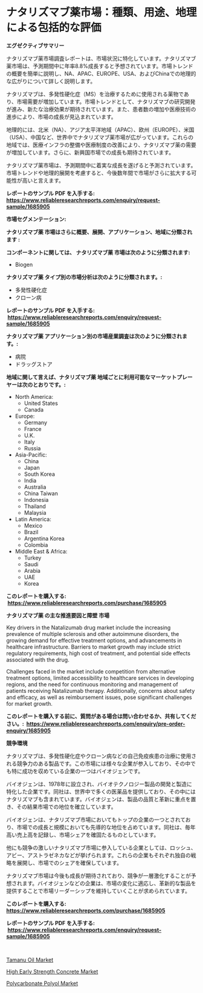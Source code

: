 <p><h1>ナタリズマブ薬市場：種類、用途、地理による包括的な評価</h1></p><p><strong>エグゼクティブサマリー</strong></p>
<p><p>ナタリズマブ薬市場調査レポートは、市場状況に特化しています。ナタリズマブ薬市場は、予測期間中に年率8.8%成長すると予想されています。市場トレンドの概要を簡単に説明し、NA、APAC、EUROPE、USA、およびChinaでの地理的な広がりについて詳しく説明します。</p><p>ナタリズマブは、多発性硬化症（MS）を治療するために使用される薬物であり、市場需要が増加しています。市場トレンドとして、ナタリズマブの研究開発が進み、新たな治療効果が期待されています。また、患者数の増加や医療技術の進歩により、市場の成長が見込まれています。</p><p>地理的には、北米（NA）、アジア太平洋地域（APAC）、欧州（EUROPE）、米国（USA）、中国など、世界中でナタリズマブ薬市場が広がっています。これらの地域では、医療インフラの整備や医療制度の改善により、ナタリズマブ薬の需要が増加しています。さらに、新興国市場での成長も期待されています。</p><p>ナタリズマブ薬市場は、予測期間中に着実な成長を遂げると予測されています。市場トレンドや地理的展開を考慮すると、今後数年間で市場がさらに拡大する可能性が高いと言えます。</p></p>
<p><strong>レポートのサンプル PDF を入手する: <a href="https://www.reliableresearchreports.com/enquiry/request-sample/1685905">https://www.reliableresearchreports.com/enquiry/request-sample/1685905</a></strong></p>
<p><strong>市場セグメンテーション:</strong></p>
<p><strong> ナタリズマブ薬 市場はさらに概要、展開、アプリケーション、地域に分類されます :</strong></p>
<p><strong>コンポーネントに関しては、 ナタリズマブ薬 市場は次のように分類されます: &nbsp;</strong></p>
<p><ul><li>Biogen</li></ul></p>
<p><strong> ナタリズマブ薬 タイプ別の市場分析は次のように分類されます。:</strong></p>
<p><ul><li>多発性硬化症</li><li>クローン病</li></ul></p>
<p><strong>レポートのサンプル PDF を入手する: &nbsp;<a href="https://www.reliableresearchreports.com/enquiry/request-sample/1685905">https://www.reliableresearchreports.com/enquiry/request-sample/1685905</a></strong></p>
<p><strong> ナタリズマブ薬 アプリケーション別の市場産業調査は次のように分類されます。:</strong></p>
<p><ul><li>病院</li><li>ドラッグストア</li></ul></p>
<p><strong>地域に関して言えば、ナタリズマブ薬 地域ごとに利用可能なマーケットプレーヤーは次のとおりです。:</strong></p>
<p><ul>
    <li>
        North America:
        <ul>
            <li>United States</li>
            <li>Canada</li>
        </ul>
    </li>
    <li>
        Europe:
        <ul>
            <li>Germany</li>
            <li>France</li>
            <li>U.K.</li>
            <li>Italy</li>
            <li>Russia</li>
        </ul>
    </li>
    <li>
        Asia-Pacific:
        <ul>
            <li>China</li>
            <li>Japan</li>
            <li>South Korea</li>
            <li>India</li>
            <li>Australia</li>
            <li>China Taiwan</li>
            <li>Indonesia</li>
            <li>Thailand</li>
            <li>Malaysia</li>
        </ul>
    </li>
    <li>
        Latin America:
        <ul>
            <li>Mexico</li>
            <li>Brazil</li>
            <li>Argentina Korea</li>
            <li>Colombia</li>
        </ul>
    </li>
    <li>
        Middle East & Africa:
        <ul>
            <li>Turkey</li>
            <li>Saudi</li>
            <li>Arabia</li>
            <li>UAE</li>
            <li>Korea</li>
        </ul>
    </li>
    </ul></p>
<p><strong>このレポートを購入する: &nbsp;<a href="https://www.reliableresearchreports.com/purchase/1685905">https://www.reliableresearchreports.com/purchase/1685905</a></strong></p>
<p><strong>ナタリズマブ薬 の主な推進要因と障壁 市場</strong></p>
<p><p>Key drivers in the Natalizumab drug market include the increasing prevalence of multiple sclerosis and other autoimmune disorders, the growing demand for effective treatment options, and advancements in healthcare infrastructure. Barriers to market growth may include strict regulatory requirements, high cost of treatment, and potential side effects associated with the drug.</p><p>Challenges faced in the market include competition from alternative treatment options, limited accessibility to healthcare services in developing regions, and the need for continuous monitoring and management of patients receiving Natalizumab therapy. Additionally, concerns about safety and efficacy, as well as reimbursement issues, pose significant challenges for market growth.</p></p>
<p><strong>このレポートを購入する前に、質問がある場合は問い合わせるか、共有してください。:&nbsp; <a href="https://www.reliableresearchreports.com/enquiry/pre-order-enquiry/1685905">https://www.reliableresearchreports.com/enquiry/pre-order-enquiry/1685905</a></strong></p>
<p><strong>競争環境</strong></p>
<p><p>ナタリズマブは、多発性硬化症やクローン病などの自己免疫疾患の治療に使用される競争力のある製品です。この市場には様々な企業が参入しており、その中でも特に成功を収めている企業の一つはバイオジェンです。</p><p>バイオジェンは、1978年に設立され、バイオテクノロジー製品の開発と製造に特化した企業です。同社は、世界中で多くの医薬品を提供しており、その中にはナタリズマブも含まれています。バイオジェンは、製品の品質と革新に重点を置き、その結果市場での地位を確立しています。</p><p>バイオジェンは、ナタリズマブ市場においてもトップの企業の一つとされており、市場での成長と規模においても先導的な地位を占めています。同社は、毎年高い売上高を記録し、市場シェアを確固たるものとしています。</p><p>他にも競争の激しいナタリズマブ市場に参入している企業としては、ロッシュ、アビー、アストラゼネカなどが挙げられます。これらの企業もそれぞれ独自の戦略を展開し、市場でのシェアを確保しています。</p><p>ナタリズマブ市場は今後も成長が期待されており、競争が一層激化することが予想されます。バイオジェンなどの企業は、市場の変化に適応し、革新的な製品を提供することで市場リーダーシップを維持していくことが求められています。</p></p>
<p><strong>このレポートを購入する: &nbsp; <a href="https://www.reliableresearchreports.com/purchase/1685905">https://www.reliableresearchreports.com/purchase/1685905</a></strong></p>
<p><strong>レポートのサンプル PDF を入手する: &nbsp;<a href="https://www.reliableresearchreports.com/enquiry/request-sample/1685905">https://www.reliableresearchreports.com/enquiry/request-sample/1685905</a></strong><strong></strong></p>
<p>&nbsp;</p>
<p><p><a href="https://github.com/shotows/Market-Research-Report-List-1/blob/main/tamanu-oil-market.md">Tamanu Oil Market</a></p><p><a href="https://github.com/angelajermaine/Market-Research-Report-List-2/blob/main/high-early-strength-concrete-market.md">High Early Strength Concrete Market</a></p><p><a href="https://github.com/beatblasta/Market-Research-Report-List-2/blob/main/polycarbonate-polyol-market.md">Polycarbonate Polyol Market</a></p></p>